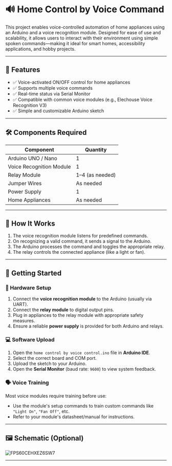 # 🔊 Home Control by Voice Command

This project enables voice-controlled automation of home appliances using an Arduino and a voice recognition module. Designed for ease of use and scalability, it allows users to interact with their environment using simple spoken commands—making it ideal for smart homes, accessibility applications, and hobby projects.

---

## 🧰 Features

- ✅ Voice-activated ON/OFF control for home appliances
- ✅ Supports multiple voice commands
- ✅ Real-time status via Serial Monitor
- ✅ Compatible with common voice modules (e.g., Elechouse Voice Recognition V3)
- ✅ Simple and customizable Arduino sketch

---

## 🛠️ Components Required

| Component                | Quantity |
|-------------------------|----------|
| Arduino UNO / Nano      | 1        |
| Voice Recognition Module| 1        |
| Relay Module            | 1–4 (as needed) |
| Jumper Wires            | As needed |
| Power Supply            | 1        |
| Home Appliances         | As needed |

---

## 🧪 How It Works

1. The voice recognition module listens for predefined commands.
2. On recognizing a valid command, it sends a signal to the Arduino.
3. The Arduino processes the command and toggles the appropriate relay.
4. The relay controls the connected appliance (like a light or fan).

---

## 🚀 Getting Started

### 🔌 Hardware Setup

1. Connect the **voice recognition module** to the Arduino (usually via UART).
2. Connect the **relay module** to digital output pins.
3. Plug in appliances to the relay module with appropriate safety measures.
4. Ensure a reliable **power supply** is provided for both Arduino and relays.

### 💻 Software Upload

1. Open the `home control by voice control.ino` file in **Arduino IDE**.
2. Select the correct board and COM port.
3. Upload the sketch to your Arduino.
4. Open the **Serial Monitor** (baud rate: `9600`) to view system feedback.

### 🗣️ Voice Training

Most voice modules require training before use:
- Use the module's setup commands to train custom commands like `"Light On"`, `"Fan Off"`, etc.
- Refer to your module's datasheet/manual for instructions.

---

## 🖼️ Schematic (Optional)

![FPS60CEHXEZ6SW7](https://github.com/user-attachments/assets/377ba16f-fc73-4e29-b3b2-3b4c3026584c)

---
